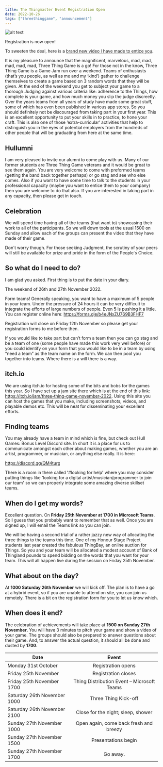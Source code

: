 ```yaml
---
title: The Thingmaster Event Registration Open
date: 2022-10-26
tags: ["threethinggame", "announcement"]
---
```

![alt text](/img/2221126event/event.png "Save the date")

Registration is now open!

To sweeten the deal, here is a [brand new video I have made to entice you](https://www.youtube.com/watch?v=w-m_15MBRjM&list=PLLR3LLHiz0fUze06acCulHDxu37TCwxTv&index=1).
<!--more-->

It is my pleasure to announce that the magnificent, marvelous, mad, mad, mad, mad, mad, Three Thing Game is a go!
For those not in the know, Three Thing Game is a Game Jam run over a weekend. Teams of enthusiasts (that’s you people, as well as me and my ‘kind’) gather to challenge themselves to create a game based on 3 random words that they will be given. At the end of the weekend you get to subject your game to a thorough Judging against various criteria like: adherence to the Things, how complete is your game, and how much money you slip the judge discreetly.
Over the years teams from all years of study have made some great stuff, some of which has even been published in various app stores. So you should definitely not be discouraged from taking part in your first year. This is an excellent opportunity to put your skills in to practice, to hone your craft. This is also one of those ‘extra-curricular’ activities that help to distinguish you in the eyes of potential employers from the hundreds of other people that will be graduating from here at the same time. 

## Hullumni

I am very pleased to invite our alumni to come play with us. Many of our former students are Three Thing Game veterans and it would be great to see them again. You are very welcome to come with preformed teams (getting the band back together perhaps) or go stag and see who else comes. Also if you want to have some time to talk to the students in your professional capacity (maybe you want to entice them to your company) then you are welcome to do that also. If you are interested in taking part in any capacity, then please get in touch.  

## Celebration

We will spend time having all of the teams (that want to) showcasing their work to all of the participants. So we will down tools at the usual 1500 on Sunday and allow each of the groups can present the video that they have made of their game.

Don't worry though. For those seeking Judgment, the scrutiny of your peers will still be available for prize and pride in the form of the People's Choice.

## So what do I need to do?

I am glad you asked. First thing is to put the date in your diary. 

The weekend of 26th and 27th November 2022. 

Form teams! Generally speaking, you want to have a maximum of 5 people in your team. Under the pressure of 24 hours it can be very difficult to integrate the efforts of large numbers of people. Even 5 is pushing it a little. You can register online here: https://forms.gle/b4eJNxZU769B3FHF7  

Registration will close on Friday 12th November so please get your registration forms to me before then.

If you would like to take part but can’t form a team then you can go stag and be a team of one (some people have made this work very well before) or you could identify on your form that you would like to be in a team by using “need a team” as the team name on the form. We can then pool you together into teams. Where there is a will there is a way.

## itch.io

We are using itch.io for hosting some of the bits and bobs for the games this year. So I have set up a jam site there which is at the end of this link: https://itch.io/jam/three-thing-game-november-2022. Using this site you can host the games that you make, including screenshots, videos, and playable demos etc. This will be neat for disseminating your excellent efforts.

## Finding teams

You may already have a team in mind which is fine, but check out Hull Games: Bonus Level Discord site. In short it is a place for us to communicate amongst each other about making games, whether you are an artist, programmer, or musician, or anything else really. It is here:

https://discord.gg/QM4turg 

There is a room in there called '#looking for help' where you may consider putting things like 'looking for a digital artist/musician/programmer to join our team' so we can properly integrate some amazing diverse skillset teams.

## When do I get my words?

Excellent question. On **Friday 25th November at 1700 in Microsoft Teams**. So I guess that you probably want to remember that as well. Once you are signed up, I will email the Teams link so you can join.

We will be having a second trial of a rather jazzy new way of allocating the three things to the teams this time. One of my Honour Stage Project students last year created the fabulous ThingBay, an online auction for Things. So you and your team will be allocated a modest account of Bank of Thingland pounds to spend bidding on the words that you want for your team. This will all happen live during the session on Friday 25th November.

## What about on the day?

At **1000 Saturday 26th November** we will kick off. The plan is to have a go at a hybrid event, so if you are unable to attend on site, you can join us remotely. There is a bit on the registration form for you to let us know which.

## When does it end?

The celebration of achievements will take place at **1500 on Sunday 27th November**. You will have 3 minutes to pitch your game and show a video of your game. The groups should also be prepared to answer questions about their game.
And, to answer the actual question, it should all be done and dusted by **1700**.

| Date           | Event           |
| -------------- |:---------------:|
| Monday 31st October | Registration opens |
| Friday 25th November | Registration closes |
| Friday 25th November 1700 | Thing Distribution Event – Microsoft Teams|
| Saturday 26th November 1000 | Three Thing Kick-off |
| Saturday 26th November 2100 | Close for the night; sleep, shower |
| Sunday 27th November 1000 | Open again, come back fresh and breezy |
| Sunday 27th November 1500 | Presentations begin |
| Sunday 27th November 1700 | Go away. |

